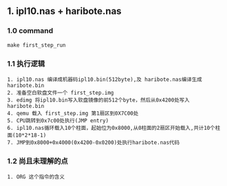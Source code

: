 ## 1. ipl10.nas + haribote.nas
### 1.0 command
``` shell
make first_step_run
```
### 1.1 执行逻辑
	1. ipl10.nas 编译成机器码ipl10.bin(512byte),及 haribote.nas编译生成haribote.bin
	2. 准备空白软盘文件一个 first_step.img
	3. edimg 将ipl10.bin写入软盘镜像的前512个byte，然后从0x4200处写入haribote.bin
	4. qemu 载入 first_step.img 第1扇区到0X7C00处
	5. CPU跳转到0x7c00处执行(JMP entry)
	6. ipl10.nas循环载入10个柱面，起始位为0x8000,从0柱面的2扇区开始载入,共计10个柱面(10*2*18-1)
	7. JMP到0x8000+0x4000(0x4200-0x0200)处执行haribote.nas代码
### 1.2 尚且未理解的点
	1. ORG 这个指令的含义